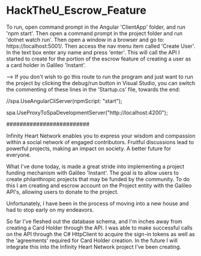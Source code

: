 # HackTheU_Escrow_Feature

To run, open command prompt in the Angular 'ClientApp' folder, and run 'npm start'.  Then open a command prompt in the project folder and run 'dotnet watch run'.  Then open a window in a browser and go to:  https://localhost:5001/.  Then access the nav menu item called 'Create User'.  In the text box enter any name and press 'enter'.  This will call the API I started to create for the portion of the escrow feature of creating a user as a card holder in Galileo 'Instant'.

-->  If you don't wish to go this route to run the program and just want to run the project by clicking the debug/run button in Visual Studio, you can switch the commenting of these lines in the 'Startup.cs' file, towards the end:

//spa.UseAngularCliServer(npmScript: "start");

spa.UseProxyToSpaDevelopmentServer("http://localhost:4200");

#########################

Infinity Heart Network enables you to express your wisdom and compassion within a social network of engaged contributors.  Fruitful discussions lead to powerful projects, making an impact on society.  A better future for everyone.

What I've done today, is made a great stride into implementing a project funding mechanism with Galileo 'Instant'.  The goal is to allow users to create philanthropic projects that may be funded by the community.  To do this I am creating and escrow account on the Project entity with the Galileo API's, allowing users to donate to the project.  

Unfortunately, I have been in the process of moving into a new house and had to stop early on my endeavors.

So far I've fleshed out the database schema, and I'm inches away from creating a Card Holder through the API.  I was able to make successful calls on the API through the C# HttpClient to acquire the sign-in tokens as well as the 'agreements' required for Card Holder creation.  In the future I will integrate this into the Infinity Heart Network project I've been creating.
